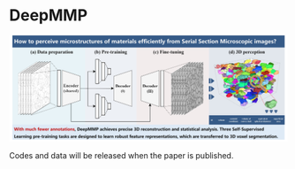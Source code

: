 # DeepMMP

![1.jpg](assets/GraphicalAbstract.jpg)

Codes and data will be released when the paper is published.